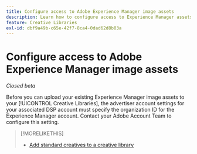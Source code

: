 ```yaml
---
title: Configure access to Adobe Experience Manager image assets
description: Learn how to configure access to Experience Manager assets in [!DNL Creative].
feature: Creative Libraries
exl-id: dbf9a49b-c65e-42f7-8ca4-0dad62d8b03a
---
```

# Configure access to Adobe Experience Manager image assets

*Closed beta*

<!-- Is this relevant only to standard creatives? If so, then move into Standard Creatives chapter instead of at the top, where it is now -->

Before you can upload your existing Experience Manager image assets to your [!UICONTROL Creative Libraries], the advertiser account settings for your associated DSP account must specify the organization ID for the Experience Manager account. Contact your Adobe Account Team to configure this setting.

>[!MORELIKETHIS]
>
>* [Add standard creatives to a creative library](creative-add-standard.md)
